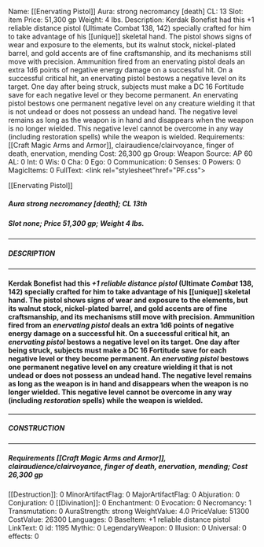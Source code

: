 Name: [[Enervating Pistol]]
Aura: strong necromancy [death]
CL: 13
Slot: item
Price: 51,300 gp
Weight: 4 lbs.
Description: Kerdak Bonefist had this +1 reliable distance pistol (Ultimate Combat 138, 142) specially crafted for him to take advantage of his [[unique]] skeletal hand. The pistol shows signs of wear and exposure to the elements, but its walnut stock, nickel-plated barrel, and gold accents are of fine craftsmanship, and its mechanisms still move with precision. Ammunition fired from an enervating pistol deals an extra 1d6 points of negative energy damage on a successful hit. On a successful critical hit, an enervating pistol bestows a negative level on its target. One day after being struck, subjects must make a DC 16 Fortitude save for each negative level or they become permanent. An enervating pistol bestows one permanent negative level on any creature wielding it that is not undead or does not possess an undead hand. The negative level remains as long as the weapon is in hand and disappears when the weapon is no longer wielded. This negative level cannot be overcome in any way (including restoration spells) while the weapon is wielded.
Requirements: [[Craft Magic Arms and Armor]], clairaudience/clairvoyance, finger of death, enervation, mending
Cost: 26,300 gp
Group: Weapon
Source: AP 60
AL: 0
Int: 0
Wis: 0
Cha: 0
Ego: 0
Communication: 0
Senses: 0
Powers: 0
MagicItems: 0
FullText: <link rel="stylesheet"href="PF.css"><div class="heading"><p class="alignleft">[[Enervating Pistol]]</p><div style="clear: both;"></div></div><div><h5><b>Aura </b>strong necromancy [death]; <b>CL </b>13th</h5><h5><b>Slot </b>none; <b>Price </b>51,300 gp; <b>Weight </b>4 lbs.</h5></div><hr/><div><h5><b>DESCRIPTION</b></h5></div><hr/><div><h4><p>Kerdak Bonefist had this <i>+1 reliable distance pistol</i> (Ultimate <i>Combat</i> 138, 142) specially crafted for him to take advantage of his [[unique]] skeletal hand. The pistol shows signs of wear and exposure to the elements, but its walnut stock, nickel-plated barrel, and gold accents are of fine craftsmanship, and its mechanisms still move with precision. Ammunition fired from an <i>enervating pistol</i> deals an extra 1d6 points of negative energy damage on a successful hit. On a successful critical hit, an <i>enervating pistol</i> bestows a negative level on its target. One day after being struck, subjects must make a DC 16 Fortitude save for each negative level or they become permanent. An <i>enervating pistol</i> bestows one permanent negative level on any creature wielding it that is not undead or does not possess an undead hand. The negative level remains as long as the weapon is in hand and disappears when the weapon is no longer wielded. This negative level cannot be overcome in any way (including <i>restoration</i> spells) while the weapon is wielded.</p></h4></div><hr/><div><h5><b>CONSTRUCTION</b></h5></div><hr/><div><h5><b>Requirements </b>[[Craft Magic Arms and Armor]], <i>clairaudience/clairvoyance</i>, <i>finger of death</i>, <i>enervation</i>, <i>mending</i>; <b>Cost </b>26,300 gp</h5></div>
[[Destruction]]: 0
MinorArtifactFlag: 0
MajorArtifactFlag: 0
Abjuration: 0
Conjuration: 0
[[Divination]]: 0
Enchantment: 0
Evocation: 0
Necromancy: 1
Transmutation: 0
AuraStrength: strong
WeightValue: 4.0
PriceValue: 51300
CostValue: 26300
Languages: 0
BaseItem: +1 reliable distance pistol
LinkText: 0
id: 1195
Mythic: 0
LegendaryWeapon: 0
Illusion: 0
Universal: 0
effects: 0
